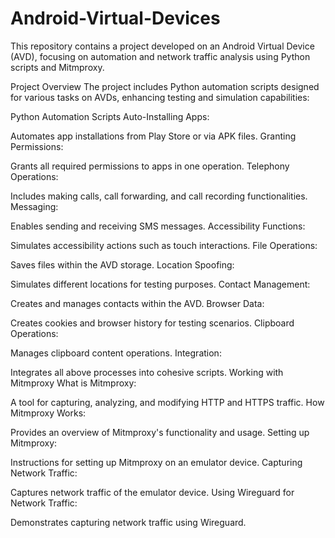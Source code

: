 # Android-Virtual-Devices
This repository contains a project developed on an Android Virtual Device (AVD), focusing on automation and network traffic analysis using Python scripts and Mitmproxy.

Project Overview
The project includes Python automation scripts designed for various tasks on AVDs, enhancing testing and simulation capabilities:

Python Automation Scripts
Auto-Installing Apps:

Automates app installations from Play Store or via APK files.
Granting Permissions:

Grants all required permissions to apps in one operation.
Telephony Operations:

Includes making calls, call forwarding, and call recording functionalities.
Messaging:

Enables sending and receiving SMS messages.
Accessibility Functions:

Simulates accessibility actions such as touch interactions.
File Operations:

Saves files within the AVD storage.
Location Spoofing:

Simulates different locations for testing purposes.
Contact Management:

Creates and manages contacts within the AVD.
Browser Data:

Creates cookies and browser history for testing scenarios.
Clipboard Operations:

Manages clipboard content operations.
Integration:

Integrates all above processes into cohesive scripts.
Working with Mitmproxy
What is Mitmproxy:

A tool for capturing, analyzing, and modifying HTTP and HTTPS traffic.
How Mitmproxy Works:

Provides an overview of Mitmproxy's functionality and usage.
Setting up Mitmproxy:

Instructions for setting up Mitmproxy on an emulator device.
Capturing Network Traffic:

Captures network traffic of the emulator device.
Using Wireguard for Network Traffic:

Demonstrates capturing network traffic using Wireguard.
